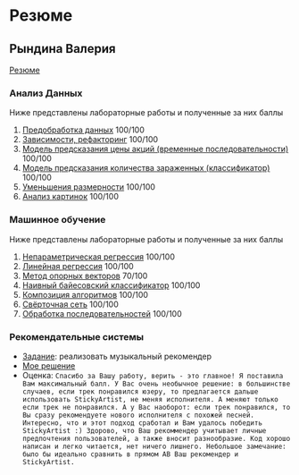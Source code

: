 # Резюме
## Рындина Валерия
[Резюме](CV%20Валерия%20Рындина.pdf)

### Анализ Данных
Ниже представлены лабораторные работы и полученные за них баллы
1. [Предобработка данных](dataAnalysis/Lab1/valrun1lab.ipynb) 100/100
2. [Зависимости, рефакторинг](dataAnalysis/Lab2/valrun2lab.ipynb) 100/100
3. [Модель предсказания цены акций (временные последовательности)](dataAnalysis/Lab3/valrun3lab.ipynb) 100/100
4. [Модель предсказания количества зараженных (классификатор)](dataAnalysis/Lab4/valrun4lab.ipynb) 100/100
5. [Уменьшения размерности](dataAnalysis/Lab5/valrun5lab.ipynb) 100/100
6. [Анализ картинок](dataAnalysis/Lab6/valrun6lab.ipynb) 100/100

### Машинное обучение
Ниже представлены лабораторные работы и полученные за них баллы
1. [Непараметрическая регрессия](ml/lab1/valrun-kNN.ipynb) 100/100
2. [Линейная регрессия](ml/lab2/valrun-Linear.ipynb) 100/100
3. [Метод опорных векторов](ml/lab3/SVM-valrun.ipynb) 70/100
4. [Наивный байесовский классификатор](ml/lab4/valrun-bayes.ipynb) 100/100
5. [Композиция алгоритмов](ml/lab5/valrun-DT.ipynb) 100/100
6. [Свёрточная сеть](ml/lab6/valrun-CNN.ipynb) 100/100
7. [Обработка последовательностей](ml/lab7/valrun-KNN.ipynb) 100/100

### Рекомендательные системы
- [Задание](recsys/README.md): реализовать музыкальный рекомендер
- [Мое решение](recsys/Report.md)
- Оценка:
`Спасибо за Вашу работу, верить - это главное! Я поставила Вам максимальный балл. У Вас очень необычное решение: в большинстве случаев, если трек понравился юзеру, то предлагается дальше использовать StickyArtist, не меняя исполнителя. А меняют только если трек не понравился. А у Вас наоборот: если трек понравился, то Вы сразу рекомендуете нового исполнителя с похожей песней. Интересно, что и этот подход сработал и Вам удалось победить StickyArtist :)
Здорово, что Ваш рекоммендер учитывает личные предпочтения пользователей, а также вносит разнообразие. Код хорошо написан и легко читается, нет ничего лишнего. Небольшое замечание: было бы идеально сравнить в прямом АВ Ваш рекомендер и StickyArtist.`
